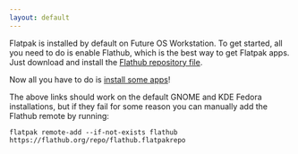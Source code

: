 ```yaml
---
layout: default
---
```


Flatpak is installed by default on Future OS Workstation. To get started, all you need to do is enable Flathub, which is the best way to get Flatpak apps. Just download and install the [Flathub repository file](https://flathub.org/repo/flathub.flatpakrepo). 

Now all you have to do is [install some apps](https://flathub.org)!

The above links should work on the default GNOME and KDE Fedora installations, but if they fail for some reason you can manually add the Flathub remote by running: 

```
flatpak remote-add --if-not-exists flathub https://flathub.org/repo/flathub.flatpakrepo
```

<!--
Written with love using [Apostrophe](https://flathub.org/apps/details/org.gnome.gitlab.somas.Apostrophe).
-->